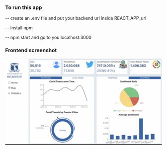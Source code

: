 ### To run this app

-- create an .env file and put your backend url inside REACT_APP_url

-- install npm

-- npm start and go to you localhost:3000

### Frontend screenshot
![Frontend][frontend-screenshot]


<!-- MARKDOWN LINKS & IMAGES -->
[frontend-screenshot]: ../images/front.png
